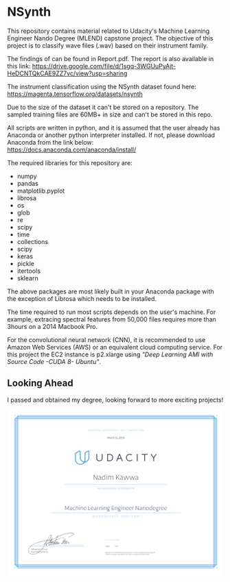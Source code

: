 # NSynth
This repository contains material related to Udacity's Machine Learning Engineer Nando Degree (MLEND) capstone project. The objective of this project is to classify wave files (.wav) based on their instrument family. 

The findings of can be found in Report.pdf. The report is also available in this link:
https://drive.google.com/file/d/1sgq-3WGUuPyAjt-HeDCNTQkCAE9ZZ7vc/view?usp=sharing

The instrument classification using the NSynth dataset found here:
https://magenta.tensorflow.org/datasets/nsynth

Due to the size of the dataset it can't be stored on a repository.
The sampled training files are 60MB+ in size and can't be stored in this repo.

All scripts are written in python, and it is assumed that the user already has Anaconda or another python interpreter installed.
If not, please download Anaconda from the link below:
https://docs.anaconda.com/anaconda/install/

The required libraries for this repository are:
- numpy
- pandas
- matplotlib.pyplot
- librosa
- os
- glob
- re
- scipy
- time
- collections
- scipy
- keras
- pickle
- itertools
- sklearn

The above packages are most likely built in your Anaconda package with the exception of Librosa which needs to be installed.

The time required to run most scripts depends on the user's machine. For example, extracing spectral features from 50,000 files requires more than 3hours on a 2014 Macbook Pro.

For the convolutional neural network (CNN), it is recommended to use Amazon Web Services (AWS) or an equivalent cloud computing service. For this project the EC2 instance is p2.xlarge using <i>"Deep Learning AMI with Source Code -CUDA 8- Ubuntu"</i>.


## Looking Ahead
I passed and obtained my degree, looking forward to more exciting projects!

![MLEND_NK](https://github.com/NadimKawwa/NSynth/blob/master/MLEND.png)
